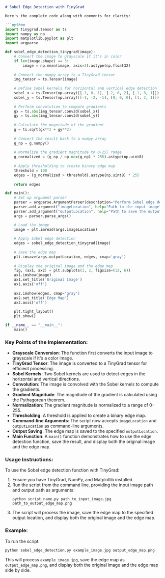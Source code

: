 ```markdown
# Sobel Edge Detection with TinyGrad

Here's the complete code along with comments for clarity:

```python
import tinygrad.tensor as ts
import numpy as np
import matplotlib.pyplot as plt
import argparse

def sobel_edge_detection_tinygrad(image):
    # Convert the image to grayscale if it's in color
    if len(image.shape) == 3:
        image = np.mean(image, axis=2).astype(np.float32)
    
    # Convert the numpy array to a TinyGrad tensor
    img_tensor = ts.Tensor(image)
    
    # Define Sobel kernels for horizontal and vertical edge detection
    sobel_x = ts.Tensor(np.array([[-1, 0, 1], [-2, 0, 2], [-1, 0, 1]]).astype(np.float32))
    sobel_y = ts.Tensor(np.array([[-1, -2, -1], [0, 0, 0], [1, 2, 1]]).astype(np.float32))
    
    # Perform convolution to compute gradients
    gx = ts.abs(img_tensor.conv2d(sobel_x))
    gy = ts.abs(img_tensor.conv2d(sobel_y))
    
    # Calculate the magnitude of the gradient
    g = ts.sqrt(gx**2 + gy**2)
    
    # Convert the result back to a numpy array
    g_np = g.numpy()
    
    # Normalize the gradient magnitude to 0-255 range
    g_normalized = (g_np / np.max(g_np) * 255).astype(np.uint8)
    
    # Apply thresholding to create binary edge map
    threshold = 100
    edges = (g_normalized > threshold).astype(np.uint8) * 255
    
    return edges

def main():
    # Set up argument parser
    parser = argparse.ArgumentParser(description="Perform Sobel edge detection using TinyGrad.")
    parser.add_argument("imageLocation", help="Path to the input image")
    parser.add_argument("outputLocation", help="Path to save the output edge map")
    args = parser.parse_args()

    # Load the image
    image = plt.imread(args.imageLocation)
    
    # Apply Sobel edge detection
    edges = sobel_edge_detection_tinygrad(image)
    
    # Save the edge map
    plt.imsave(args.outputLocation, edges, cmap='gray')
    
    # Display the original image and the edge map
    fig, (ax1, ax2) = plt.subplots(1, 2, figsize=(12, 6))
    ax1.imshow(image)
    ax1.set_title('Original Image')
    ax1.axis('off')
    
    ax2.imshow(edges, cmap='gray')
    ax2.set_title('Edge Map')
    ax2.axis('off')
    
    plt.tight_layout()
    plt.show()

if __name__ == "__main__":
    main()
```

### Key Points of the Implementation:

- **Grayscale Conversion**: The function first converts the input image to grayscale if it's a color image.
- **TinyGrad Tensor**: The image is converted to a TinyGrad tensor for efficient processing.
- **Sobel Kernels**: Two Sobel kernels are used to detect edges in the horizontal and vertical directions.
- **Convolution**: The image is convolved with the Sobel kernels to compute the gradients.
- **Gradient Magnitude**: The magnitude of the gradient is calculated using the Pythagorean theorem.
- **Normalization**: The gradient magnitude is normalized to a range of 0-255.
- **Thresholding**: A threshold is applied to create a binary edge map.
- **Command-line Arguments**: The script now accepts `imageLocation` and `outputLocation` as command-line arguments.
- **Output Saving**: The edge map is saved to the specified `outputLocation`.
- **Main Function**: A `main()` function demonstrates how to use the edge detection function, save the result, and display both the original image and the edge map.

### Usage Instructions:

To use the Sobel edge detection function with TinyGrad:

1. Ensure you have TinyGrad, NumPy, and Matplotlib installed.
2. Run the script from the command line, providing the input image path and output path as arguments:
   ```
   python script_name.py path_to_input_image.jpg path_to_output_edge_map.png
   ```
3. The script will process the image, save the edge map to the specified output location, and display both the original image and the edge map.

### Example:

To run the script:

```bash
python sobel_edge_detection.py example_image.jpg output_edge_map.png
```

This will process `example_image.jpg`, save the edge map as `output_edge_map.png`, and display both the original image and the edge map side by side.

